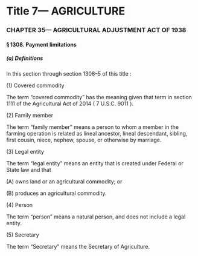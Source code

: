 
# Title 7— AGRICULTURE
### CHAPTER 35— AGRICULTURAL ADJUSTMENT ACT OF 1938
#### § 1308. Payment limitations
##### (a) Definitions

In this section through section 1308–5 of this title :

(1) Covered commodity

The term “covered commodity” has the meaning given that term in section 1111 of the Agricultural Act of 2014 ( 7 U.S.C. 9011 ).

(2) Family member

The term “family member” means a person to whom a member in the farming operation is related as lineal ancestor, lineal descendant, sibling, first cousin, niece, nephew, spouse, or otherwise by marriage.

(3) Legal entity

The term “legal entity” means an entity that is created under Federal or State law and that

(A) owns land or an agricultural commodity; or

(B) produces an agricultural commodity.

(4) Person

The term “person” means a natural person, and does not include a legal entity.

(5) Secretary

The term “Secretary” means the Secretary of Agriculture.
